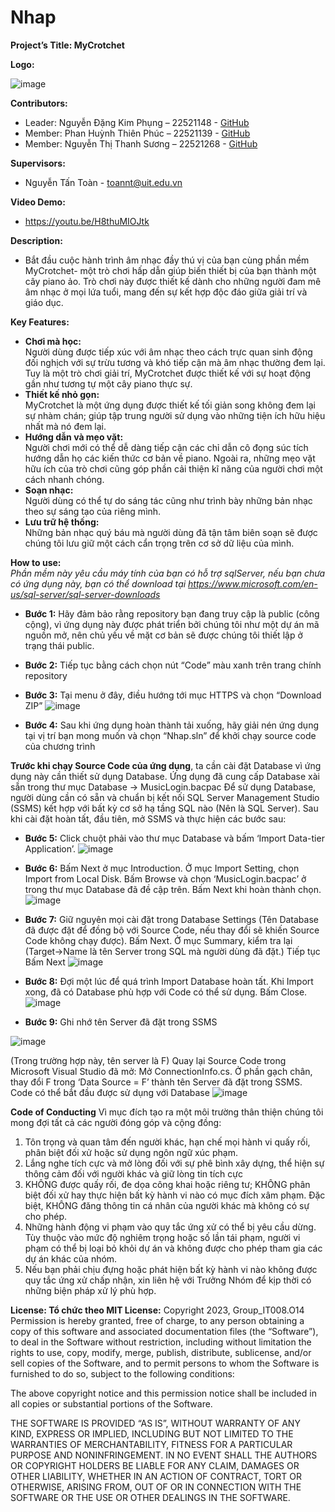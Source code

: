 # Nhap

**Project’s Title: MyCrotchet**


**Logo:** 

![image](https://github.com/SBPhungNguyen/IT008.O14_DoAn/assets/145027338/679bad33-95ba-4ecf-967e-3a25b30fe611)


**Contributors:**
-	Leader: Nguyễn Đặng Kim Phụng – 22521148 - [GitHub](https://github.com/SBPhungNguyen)
-	Member: Phan Huỳnh Thiên Phúc – 22521139 - [GitHub](https://github.com/thienphuc1606)
-	Member: Nguyễn Thị Thanh Sương – 22521268 - [GitHub](https://github.com/nguyenthithanhsuong)

**Supervisors:**
- Nguyễn Tấn Toàn - toannt@uit.edu.vn

**Video Demo:**
- https://youtu.be/H8thuMIOJtk

**Description:**
- Bắt đầu cuộc hành trình âm nhạc đầy thú vị của bạn cùng phần mềm MyCrotchet- một trò chơi hấp dẫn giúp biến thiết bị của bạn thành một cây piano ảo. Trò chơi này được thiết kế dành cho những người đam mê âm nhạc ở mọi lứa tuổi, mang đến sự kết hợp độc đáo giữa giải trí và giáo dục.

**Key Features:**
-	**Chơi mà học:** <br>
Người dùng được tiếp xúc với âm nhạc theo cách trực quan sinh động đối nghịch với sự trừu tương và khó tiếp cận mà âm nhạc thường đem lại. Tuy là một trò chơi giải trí, MyCrotchet được thiết kế với sự hoạt động gần như tương tự một cây piano thực sự. <br>
-	**Thiết kế nhỏ gọn:** <br>
MyCrotchet là một ứng dụng được thiết kế tối giản song không đem lại sự nhàm chán; giúp tập trung người sử dụng vào những tiện ích hữu hiệu nhất mà nó đem lại. <br>
-	**Hướng dẫn và mẹo vặt:** <br>
Người chơi mới có thể dễ dàng tiếp cận các chỉ dẫn cô đọng súc tích hướng dẫn họ các kiến thức cơ bản về piano. Ngoài ra, những mẹo vặt hữu ích của trò chơi cũng góp phần cải thiện kĩ năng của người chơi một cách nhanh chóng. <br>
-	**Soạn nhạc:** <br>
Người dùng có thể tự do sáng tác cũng như trình bày những bản nhạc theo sự sáng tạo của riêng mình. <br>
-	**Lưu trữ hệ thống:** <br>
Những bản nhạc quý báu mà người dùng đã tận tâm biên soạn sẽ được chúng tôi lưu giữ một cách cẩn trọng trên cơ sở dữ liệu của mình. <br>

**How to use:** <br>
*Phần mềm này yêu cầu máy tính của bạn có hỗ trợ sqlServer, nếu bạn chưa có ứng dụng  này, bạn có thể download tại https://www.microsoft.com/en-us/sql-server/sql-server-downloads* <br>
-	**Bước 1:** Hãy đảm bảo rằng repository bạn đang truy cập là public (công cộng), vì ứng dụng này được phát triển bởi chúng tôi như một dự án mã nguồn mở, nên chủ yếu về mặt cơ bản sẽ được chúng tôi thiết lập ở trạng thái public.

-	**Bước 2:** Tiếp tục bằng cách chọn nút “Code” màu xanh trên trang chính repository

-	**Bước 3:** Tại menu ở đây, điều hướng tới mục HTTPS và chọn “Download ZIP”
![image](https://github.com/SBPhungNguyen/IT008.O14_DoAn/assets/145269191/0edbaa40-345b-4a28-9224-9b33fab3f50c)

-	**Bước 4:** Sau khi ứng dụng hoàn thành tải xuống, hãy giải nén ứng dụng tại vị trí bạn mong muốn và chọn “Nhap.sln” để khởi chạy source code của chương trình

**Trước khi chạy Source Code của ứng dụng**, ta cần cài đặt Database vì ứng dụng này cần thiết sử dụng Database. Ứng dụng đã cung cấp Database xài sẵn trong thư mục Database -> MusicLogin.bacpac
Để sử dụng Database, người dùng cần có sẵn và chuẩn bị kết nối SQL Server Management Studio (SSMS) kết hợp với bất kỳ cơ sở hạ tầng SQL nào (Nên là SQL Server).
Sau khi cài đặt hoàn tất, đầu tiên, mở SSMS và thực hiện các bước sau:

-	**Bước 5:** Click chuột phải vào thư mục Database và bấm ‘Import Data-tier Application’.
![image](https://github.com/SBPhungNguyen/IT008.O14_DoAn/assets/145027338/3a7de3f1-43ff-40c6-8cff-f5b9fb2a20bc)

-	**Bước 6:** Bấm Next ở mục Introduction. Ở mục Import Setting, chọn Import from Local Disk. Bấm Browse và chọn ‘MusicLogin.bacpac’ ở trong thư mục Database đã đề cập trên. Bấm Next khi hoàn thành chọn.
![image](https://github.com/SBPhungNguyen/IT008.O14_DoAn/assets/145027338/498944dd-b6cb-4416-a21e-6dad157e0491)

-	**Bước 7:** Giữ nguyên mọi cài đặt trong Database Settings (Tên Database đã được đặt để đồng bộ với Source Code, nếu thay đổi sẽ khiến Source Code không chạy được). Bấm Next. Ở mục Summary, kiểm tra lại (Target->Name là tên Server trong SQL mà người dùng đã đặt.) Tiếp tục Bấm Next
![image](https://github.com/SBPhungNguyen/IT008.O14_DoAn/assets/145027338/14b449c0-bd14-47e0-8adc-c2363d66310e)

-	**Bước 8:** Đợi một lúc để quá trình Import Database hoàn tất. Khi Import xong, đã có Database phù hợp với Code có thể sử dụng. Bấm Close.
![image](https://github.com/SBPhungNguyen/IT008.O14_DoAn/assets/145027338/3542dddf-dc76-455c-ac91-0522c6434afb)

-	**Bước 9:** Ghi nhớ tên Server đã đặt trong SSMS
  
  ![image](https://github.com/SBPhungNguyen/IT008.O14_DoAn/assets/145027338/41e872ae-c3d9-4158-bf3a-b7568b58a682)

(Trong trường hợp này, tên server là F)
Quay lại Source Code trong Microsoft Visual Studio đã mở: Mở ConnectionInfo.cs. Ở phần gạch chân, thay đổi F trong ‘Data Source = F’ thành tên Server đã đặt trong SSMS. Code có thể bắt đầu được sử dụng với Database
![image](https://github.com/SBPhungNguyen/IT008.O14_DoAn/assets/145027338/bd766a75-fe24-410b-b4af-fba7de7be947)

**Code of Conducting**
Vì mục đích tạo ra một môi trường thân thiện chúng tôi mong đợi tất cả các người đóng góp và cộng đồng:
1.	Tôn trọng và quan tâm đến người khác, hạn chế mọi hành vi quấy rối, phân biệt đối xử hoặc sử dụng ngôn ngữ xúc phạm.
2.	Lắng nghe tích cực và mở lòng đối với sự phê bình xây dựng, thể hiện sự thông cảm đối với người khác và giữ lòng tin tích cực
3.	KHÔNG được quấy rối, đe dọa công khai hoặc riêng tư; KHÔNG phân biệt đối xử hay thực hiện bất kỳ hành vi nào có mục đích xâm phạm. Đặc biệt, KHÔNG đăng thông tin cá nhân của người khác mà không có sự cho phép.
4.	Những hành động vi phạm vào quy tắc ứng xử có thể bị yêu cầu dừng. Tùy thuộc vào mức độ nghiêm trọng hoặc số lần tái phạm, người vi phạm có thể bị loại bỏ khỏi dự án và không được cho phép tham gia các dự án khác của nhóm.
5.	Nếu bạn phải chịu đựng hoặc phát hiện bất kỳ hành vi nào không được quy tắc ứng xử chấp nhận, xin liên hệ với Trưởng Nhóm để kịp thời có những biện pháp xử lý phù hợp.

**License: Tổ chức theo MIT License:**
Copyright 2023, Group_IT008.O14 Permission is hereby granted, free of charge, to any person obtaining a copy of this software and associated documentation files (the “Software”), to deal in the Software without restriction, including without limitation the rights to use, copy, modify, merge, publish, distribute, sublicense, and/or sell copies of the Software, and to permit persons to whom the Software is furnished to do so, subject to the following conditions:

The above copyright notice and this permission notice shall be included in all copies or substantial portions of the Software.

THE SOFTWARE IS PROVIDED “AS IS”, WITHOUT WARRANTY OF ANY KIND, EXPRESS OR IMPLIED, INCLUDING BUT NOT LIMITED TO THE WARRANTIES OF MERCHANTABILITY, FITNESS FOR A PARTICULAR PURPOSE AND NONINFRINGEMENT. IN NO EVENT SHALL THE AUTHORS OR COPYRIGHT HOLDERS BE LIABLE FOR ANY CLAIM, DAMAGES OR OTHER LIABILITY, WHETHER IN AN ACTION OF CONTRACT, TORT OR OTHERWISE, ARISING FROM, OUT OF OR IN CONNECTION WITH THE SOFTWARE OR THE USE OR OTHER DEALINGS IN THE SOFTWARE.

